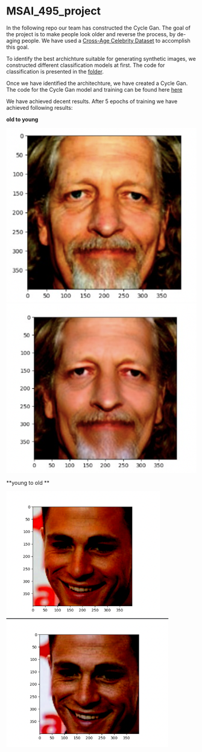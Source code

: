 # MSAI_495_project
In the following repo our team has constructed the Cycle Gan. The goal of the project is to make people look older and reverse the process, by de-aging people. We have used a [Cross-Age Celebrity Dataset](https://bcsiriuschen.github.io/CARC/) to accomplish this goal.

To identify the best archichture suitable for generating synthetic images, we constructed different classification models at first. The code for classification is presented in the [folder](https://github.com/AleksandrSim/MSA_495_project/tree/main/classification).


Once we have identified the architechture, we have created a Cycle Gan. The code for the Cycle Gan model and training can be found here [here](https://github.com/AleksandrSim/MSA_495_project/tree/main/gan_modeling)


We have achieved decent results. After 5 epochs of training we have achieved following results:


**old to young**


![old original](https://github.com/AleksandrSim/MSA_495_project/blob/main/files/original_old.png) ![old original](https://github.com/AleksandrSim/MSA_495_project/blob/main/files/young_generated.png)



**young to old **




![young original](https://github.com/AleksandrSim/MSA_495_project/blob/main/files/original_image.jpg) ![old original](https://github.com/AleksandrSim/MSA_495_project/blob/main/files/generated_image.jpg)



